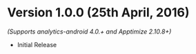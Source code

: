 
Version 1.0.0 (25th April, 2016)
===================================
*(Supports analytics-android 4.0.+ and Apptimize 2.10.8+)*

  * Initial Release
